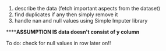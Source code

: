 1. describe the data (fetch important aspects from the dataset)
2. find duplicates if any then simply remove it
3. handle nan and null values using Simple Imputer library

************************ASSUMPTION IS data doesn't consist of y column********************


To do: check for null values in row later on!!